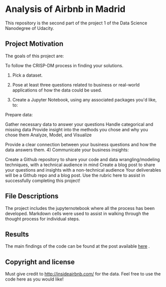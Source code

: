 # Analysis of Airbnb in Madrid

This repository is the second part of the project 1 of the Data Science Nanodegree of Udacity.

## Project Motivation

The goals of this project are:

To follow the CRISP-DM process in finding your solutions.

1) Pick a dataset.

2) Pose at least three questions related to business or real-world applications of how the data could be used.

3) Create a Jupyter Notebook, using any associated packages you'd like, to:

Prepare data:

Gather necessary data to answer your questions
Handle categorical and missing data
Provide insight into the methods you chose and why you chose them
Analyze, Model, and Visualize

Provide a clear connection between your business questions and how the data answers them.
4) Communicate your business insights:

Create a Github repository to share your code and data wrangling/modeling techniques, with a technical audience in mind
Create a blog post to share your questions and insights with a non-technical audience
Your deliverables will be a Github repo and a blog post. Use the rubric here to assist in successfully completing this project!

## File Descriptions

The project includes the jupyternotebook where all the process has been developed. Markdown cells were used to assist in walking through the thought process for individual steps.

## Results

The main findings of the code can be found at the post available [here](https://medium.com/@sergio.perezcarriche/analysis-of-airbnb-in-madrid-5c08e22186ce) .

## Copyright and license

Must give credit to http://insideairbnb.com/ for the data. Feel free to use the code here as you would like!
